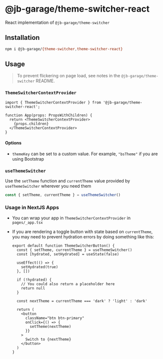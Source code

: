 # @jb-garage/theme-switcher-react

React implementation of `@jb-garage/theme-switcher`

## Installation

```bash
npm i @jb-garage/{theme-switcher,theme-switcher-react}
```

## Usage

> To prevent flickering on page load, see notes in the `@jb-garage/theme-switcher`
> README.

### `ThemeSwitcherContextProvider`

```tsx
import { ThemeSwitcherContextProvider } from '@jb-garage/theme-switcher-react';

function App(props: PropsWithChildren) {
  return <ThemeSwitcherContextProvider>
    {props.children}
  </ThemeSwitcherContextProvider>
}
```

#### Options

- `themeKey` can be set to a custom value. For example, `"bsTheme"` if you are
  using Bootstrap

### `useThemeSwitcher`

Use the `setTheme` function and `currentTheme` value provided by `useThemeSwitcher`
wherever you need them

```ts
const { setTheme, currentTheme } = useThemeSwitcher()
```

### Usage in NextJS Apps

- You can wrap your app in `ThemeSwitcherContextProvider` in `pages/_app.tsx`
- If you are rendering a toggle button with state based on `currentTheme`, you
  may need to prevent hydration errors by doing something like this:

  ```tsx
  export default function ThemeSwitcherButton() {
    const { setTheme, currentTheme } = useThemeSwitcher()
    const [hydrated, setHydrated] = useState(false)

    useEffect(() => {
      setHydrated(true)
    }, [])

    if (!hydrated) {
      // You could also return a placeholder here
      return null
    }

    const nextTheme = currentTheme === 'dark' ? 'light' : 'dark'

    return (
      <button
        className="btn btn-primary"
        onClick={() => {
          setTheme(nextTheme)
        }}
      >
        Switch to {nextTheme}
      </button>
    )
  }
  ```

